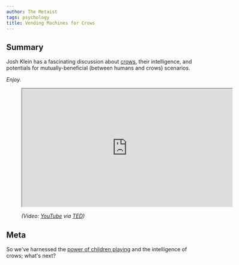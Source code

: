 ```yaml
---
author: The Metaist
tags: psychology
title: Vending Machines for Crows
---
```


## Summary

<div class="entry-summary" markdown="1">

Josh Klein has a fascinating discussion about
[crows](http://en.wikipedia.org/wiki/Crows), their intelligence, and potentials
for mutually-beneficial (between humans and crows) scenarios.

_Enjoy._

</div>

<figure>
<iframe width="560" height="315" src="http://www.youtube.com/embed/bXQAgzfwuNQ?rel=0" allowfullscreen></iframe>
<figcaption>
  <address markdown="1">

(Video: [YouTube](http://www.youtube.com/watch?v=bXQAgzfwuNQ) via [TED](http://www.ted.com/talks/joshua_klein_on_the_intelligence_of_crows.html))</address>

</figcaption>
</figure><!--more-->

## Meta <a name="meta" id="meta">&nbsp;</a>

So we've harnessed the
[power of children playing]({{BLOG_URL}}/2009/12/playgrounds-that-generate-electricity.html)
and the intelligence of crows; what's next?
